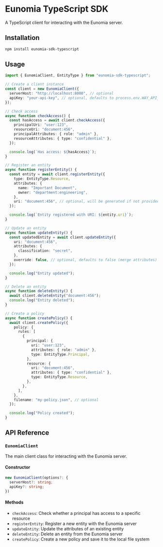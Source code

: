 # Eunomia TypeScript SDK

A TypeScript client for interacting with the Eunomia server.

## Installation

```bash
npm install eunomia-sdk-typescript
```

## Usage

```typescript
import { EunomiaClient, EntityType } from "eunomia-sdk-typescript";

// Create a client instance
const client = new EunomiaClient({
  serverHost: "http://localhost:8000", // optional
  apiKey: "your-api-key", // optional, defaults to process.env.WAY_API_KEY
});

// Check access
async function checkAccess() {
  const hasAccess = await client.checkAccess({
    principalUri: "user:123",
    resourceUri: "document:456",
    principalAttributes: { role: "admin" },
    resourceAttributes: { type: "confidential" },
  });

  console.log(`Has access: ${hasAccess}`);
}

// Register an entity
async function registerEntity() {
  const entity = await client.registerEntity({
    type: EntityType.Resource,
    attributes: {
      name: "Important Document",
      owner: "department:engineering",
    },
    uri: "document:456", // optional, will be generated if not provided
  });

  console.log(`Entity registered with URI: ${entity.uri}`);
}

// Update an entity
async function updateEntity() {
  const updatedEntity = await client.updateEntity({
    uri: "document:456",
    attributes: {
      classification: "secret",
    },
    override: false, // optional, defaults to false (merge attributes)
  });

  console.log("Entity updated");
}

// Delete an entity
async function deleteEntity() {
  await client.deleteEntity("document:456");
  console.log("Entity deleted");
}

// Create a policy
async function createPolicy() {
  await client.createPolicy({
    policy: {
      rules: [
        {
          principal: {
            uri: "user:123",
            attributes: { role: "admin" },
            type: EntityType.Principal,
          },
          resource: {
            uri: "document:456",
            attributes: { type: "confidential" },
            type: EntityType.Resource,
          },
        },
      ],
    },
    filename: "my-policy.json", // optional
  });

  console.log("Policy created");
}
```

## API Reference

### `EunomiaClient`

The main client class for interacting with the Eunomia server.

#### Constructor

```typescript
new EunomiaClient(options?: {
  serverHost?: string;
  apiKey?: string;
})
```

#### Methods

- `checkAccess`: Check whether a principal has access to a specific resource
- `registerEntity`: Register a new entity with the Eunomia server
- `updateEntity`: Update the attributes of an existing entity
- `deleteEntity`: Delete an entity from the Eunomia server
- `createPolicy`: Create a new policy and save it to the local file system

